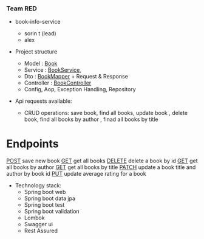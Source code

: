 ### Team RED
- book-info-service
    - sorin t (lead)
    - alex

- Project structure
  - Model : [Book](C:\dev\edc-pps-book-project\book-info-service\src\main\java\com\edc\pps\info\model\Book.java)
  - Service : [BookService](C:\dev\edc-pps-book-project\book-info-service\src\main\java\com\edc\pps\info\service\BookService.java),
  - Dto : [BookMapper](C:\dev\edc-pps-book-project\book-info-service\src\main\java\com\edc\pps\info\dto\BookMapper.java) + Request & Response
  - Controller : [BookController](C:\dev\edc-pps-book-project\book-info-service\src\main\java\com\edc\pps\info\controller\BookController.java)
  - Config, Aop, Exception Handling, Repository

- Api requests available:
  - CRUD operations: save book, find all books, update book , delete book, find all books by author , finad all books by title

# Endpoints
[POST](http://localhost:8084//api/books)
save new book
[GET](http://localhost:8084//api/books)
get all books
[DELETE](http://localhost:8084//api/books/find/)
delete a book by id
[GET](http://localhost:8084//api/books/author/)
get all books by author
[GET](http://localhost:8084//api/books/title/)
get all books by title
[PATCH](http://localhost:8084//api/books/)
update a book title and author by book id
[PUT](http://localhost:8084//api/books/)
update average rating for a book

- Technology stack:
  - Spring boot web
  - Spring boot data jpa
  - Spring boot test
  - Spring boot validation
  - Lombok
  - Swagger ui
  - Rest Assured
